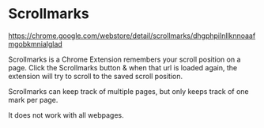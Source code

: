 # Scrollmarks

https://chrome.google.com/webstore/detail/scrollmarks/dhgphpilnllknnoaafmgobkmnialglad

Scrollmarks is a Chrome Extension remembers your scroll position on a page. Click the Scrollmarks button & when that url is loaded again, the extension will try to scroll to the saved scroll position. 

Scrollmarks can keep track of multiple pages, but only keeps track of one mark per page. 

It does not work with all webpages.
